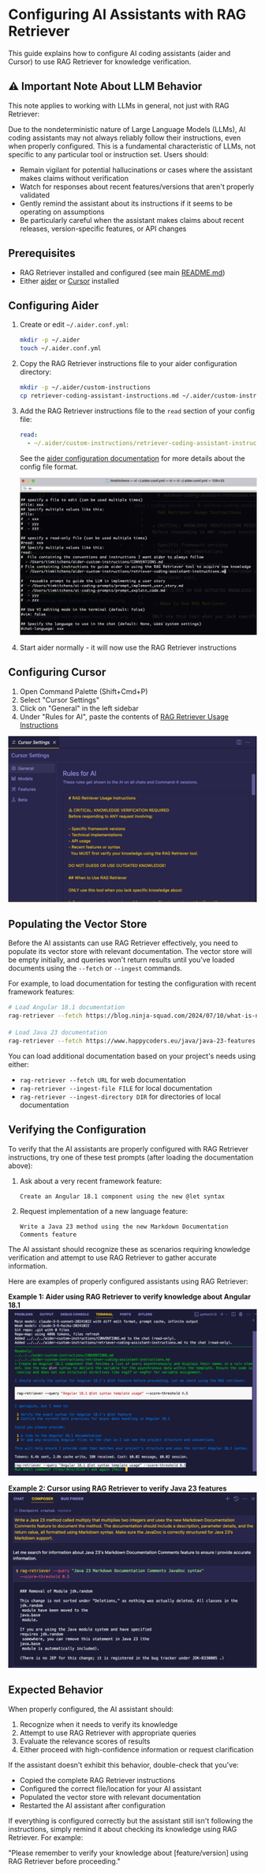 # Configuring AI Assistants with RAG Retriever

This guide explains how to configure AI coding assistants (aider and Cursor) to use RAG Retriever for knowledge verification.

## ⚠️ Important Note About LLM Behavior

This note applies to working with LLMs in general, not just with RAG Retriever:

Due to the nondeterministic nature of Large Language Models (LLMs), AI coding assistants may not always reliably follow their instructions, even when properly configured. This is a fundamental characteristic of LLMs, not specific to any particular tool or instruction set. Users should:

- Remain vigilant for potential hallucinations or cases where the assistant makes claims without verification
- Watch for responses about recent features/versions that aren't properly validated
- Gently remind the assistant about its instructions if it seems to be operating on assumptions
- Be particularly careful when the assistant makes claims about recent releases, version-specific features, or API changes

## Prerequisites

- RAG Retriever installed and configured (see main [README.md](../../README.md))
- Either [aider](https://github.com/paul-gauthier/aider) or [Cursor](https://cursor.sh/) installed

## Configuring Aider

1. Create or edit `~/.aider.conf.yml`:

   ```bash
   mkdir -p ~/.aider
   touch ~/.aider.conf.yml
   ```

2. Copy the RAG Retriever instructions file to your aider configuration directory:

   ```bash
   mkdir -p ~/.aider/custom-instructions
   cp retriever-coding-assistant-instructions.md ~/.aider/custom-instructions/
   ```

3. Add the RAG Retriever instructions file to the `read` section of your config file:

   ```yaml
   read:
     - ~/.aider/custom-instructions/retriever-coding-assistant-instructions.md
   ```

   See the [aider configuration documentation](https://aider.chat/docs/config/aider_conf.html) for more details about the config file format.

   ![Aider Configuration Example](../images/aider-settings-with-retriever-instructions.png)

4. Start aider normally - it will now use the RAG Retriever instructions

## Configuring Cursor

1. Open Command Palette (Shift+Cmd+P)
2. Select "Cursor Settings"
3. Click on "General" in the left sidebar
4. Under "Rules for AI", paste the contents of [RAG Retriever Usage Instructions](./retriever-coding-assistant-instructions.md)

![Cursor Settings Configuration](../images/cursor-settings-with-retriever-instructions.png)

## Populating the Vector Store

Before the AI assistants can use RAG Retriever effectively, you need to populate its vector store with relevant documentation. The vector store will be empty initially, and queries won't return results until you've loaded documents using the `--fetch` or `--ingest` commands.

For example, to load documentation for testing the configuration with recent framework features:

```bash
# Load Angular 18.1 documentation
rag-retriever --fetch https://blog.ninja-squad.com/2024/07/10/what-is-new-angular-18.1 --max-depth 0

# Load Java 23 documentation
rag-retriever --fetch https://www.happycoders.eu/java/java-23-features --max-depth 0
```

You can load additional documentation based on your project's needs using either:

- `rag-retriever --fetch URL` for web documentation
- `rag-retriever --ingest-file FILE` for local documentation
- `rag-retriever --ingest-directory DIR` for directories of local documentation

## Verifying the Configuration

To verify that the AI assistants are properly configured with RAG Retriever instructions, try one of these test prompts (after loading the documentation above):

1. Ask about a very recent framework feature:

   ```
   Create an Angular 18.1 component using the new @let syntax
   ```

2. Request implementation of a new language feature:
   ```
   Write a Java 23 method using the new Markdown Documentation Comments feature
   ```

The AI assistant should recognize these as scenarios requiring knowledge verification and attempt to use RAG Retriever to gather accurate information.

Here are examples of properly configured assistants using RAG Retriever:

**Example 1: Aider using RAG Retriever to verify knowledge about Angular 18.1**
![Aider Using RAG Retriever for Angular 18.1 Knowledge](../images/aider-example-using-retriever.png)

**Example 2: Cursor using RAG Retriever to verify Java 23 features**
![Cursor Using RAG Retriever for Java 23 Features](../images/cursor-example-using-retriever.png)

## Expected Behavior

When properly configured, the AI assistant should:

1. Recognize when it needs to verify its knowledge
2. Attempt to use RAG Retriever with appropriate queries
3. Evaluate the relevance scores of results
4. Either proceed with high-confidence information or request clarification

If the assistant doesn't exhibit this behavior, double-check that you've:

- Copied the complete RAG Retriever instructions
- Configured the correct file/location for your AI assistant
- Populated the vector store with relevant documentation
- Restarted the AI assistant after configuration

If everything is configured correctly but the assistant still isn't following the instructions, simply remind it about checking its knowledge using RAG Retriever. For example:

"Please remember to verify your knowledge about [feature/version] using RAG Retriever before proceeding."
